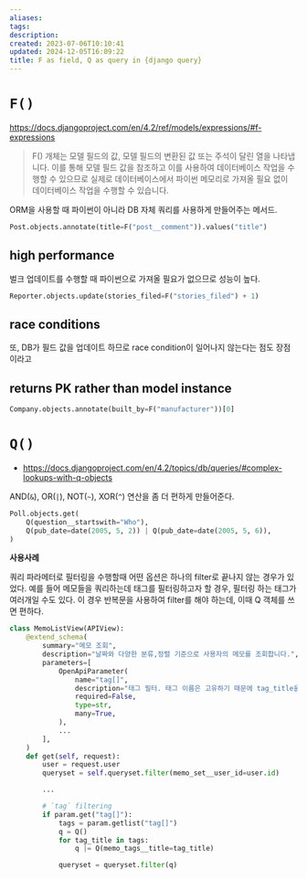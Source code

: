 ```yaml
---
aliases: 
tags: 
description:
created: 2023-07-06T10:10:41
updated: 2024-12-05T16:09:22
title: F as field, Q as query in {django query}
---
```


# `F()`

<https://docs.djangoproject.com/en/4.2/ref/models/expressions/#f-expressions>

> F() 개체는 모델 필드의 값, 모델 필드의 변환된 값 또는 주석이 달린 열을 나타냅니다. 이를 통해 모델 필드 값을 참조하고 이를 사용하여 데이터베이스 작업을 수행할 수 있으므로 실제로 데이터베이스에서 파이썬 메모리로 가져올 필요 없이 데이터베이스 작업을 수행할 수 있습니다.

ORM을 사용할 때 파이썬이 아니라 DB 자체 쿼리를 사용하게 만들어주는 메서드. 

```python
Post.objects.annotate(title=F("post__comment")).values("title")
```

## high performance

벌크 업데이트를 수행할 때 파이썬으로 가져올 필요가 없으므로 성능이 높다.

```python
Reporter.objects.update(stories_filed=F("stories_filed") + 1)
```

## race conditions

또, DB가 필드 값을 업데이트 하므로 race condition이 일어나지 않는다는 점도 장점이라고

## returns PK rather than model instance

```python
Company.objects.annotate(built_by=F("manufacturer"))[0]
```

# `Q()` 

- <https://docs.djangoproject.com/en/4.2/topics/db/queries/#complex-lookups-with-q-objects>

AND(`&`), OR(`|`), NOT(`~`), XOR(`^`) 연산을 좀 더 편하게 만들어준다.

```python
Poll.objects.get(
    Q(question__startswith="Who"),
    Q(pub_date=date(2005, 5, 2)) | Q(pub_date=date(2005, 5, 6)),
)
```

**사용사례**

쿼리 파라메터로 필터링을 수행할때 어떤 옵션은 하나의 filter로 끝나지 않는 경우가 있었다. 예를 들어 메모들을 쿼리하는데 태그를 필터링하고자 할 경우, 필터링 하는 태그가 여러개일 수도 있다. 이 경우 반복문을 사용하여 filter를 해야 하는데, 이때 Q 객체를 쓰면 편하다.

```python
class MemoListView(APIView):
    @extend_schema(
        summary="메모 조회",
        description="날짜와 다양한 분류,정렬 기준으로 사용자의 메모를 조회합니다.",
        parameters=[
            OpenApiParameter(
                name="tag[]",
                description="태그 필터. 태그 이름은 고유하기 때문에 tag_title을 사용합니다. 다중인자를 허용합니다.",
                required=False,
                type=str,
                many=True,
            ),
            ...
        ],
    )
    def get(self, request):
        user = request.user
        queryset = self.queryset.filter(memo_set__user_id=user.id)

		...

        # `tag` filtering
        if param.get("tag[]"):
            tags = param.getlist("tag[]")
            q = Q()
            for tag_title in tags:
                q |= Q(memo_tags__title=tag_title)

            queryset = queryset.filter(q)

```
